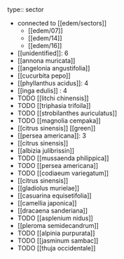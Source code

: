 type:: sector

- connected to [[edem/sectors]]
	- [[edem/07]]
	- [[edem/14]]
	- [[edem/16]]
- [[unidentified]]: 6
- [[annona muricata]]
- [[angelonia angustifolia]]
- [[cucurbita pepo]]
- [[phyllanthus acidus]]: 4
- [[inga edulis]] : 4
- TODO [[litchi chinensis]]
- TODO [[triphasia trifoila]]
- TODO [[strobilanthes auriculatus]]
- TODO [[magnolia cempaka]]
- [[citrus sinensis]] [[green]]
- [[persea americana]]: 3
- [[citrus sinensis]]
- [[albizia julibrissin]]
- TODO [[mussaenda philippica]]
- TODO [[persea americana]]
- TODO [[codiaeum variegatum]]
- [[citrus sinensis]]
- [[gladiolus murielae]]
- [[casuarina equisetifolia]]
- [[camellia japonica]]
- [[dracaena sanderiana]]
- TODO [[asplenium nidus]]
- [[pleroma semidecandrum]]
- TODO [[alpinia purpurata]]
- TODO [[jasminum sambac]]
- TODO [[thuja occidentale]]